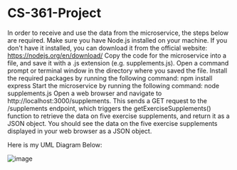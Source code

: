 # CS-361-Project
In order to receive and use the data from the microservice, the steps below are required.
Make sure you have Node.js installed on your machine. If you don't have it installed, you can download it from the official website: https://nodejs.org/en/download/
Copy the code for the microservice into a file, and save it with a .js extension (e.g. supplements.js).
Open a command prompt or terminal window in the directory where you saved the file.
Install the required packages by running the following command: npm install express
Start the microservice by running the following command: node supplements.js
Open a web browser and navigate to http://localhost:3000/supplements. This sends a GET request to the /supplements endpoint, which triggers the getExerciseSupplements() function to retrieve the data on five exercise supplements, and return it as a JSON object.
You should see the data on the five exercise supplements displayed in your web browser as a JSON object.

Here is my UML Diagram Below:


![image](https://github.com/Sair0703/CS-361-Project/assets/107892029/5b33953d-9f14-446d-899f-3b63ef87b2ae)

